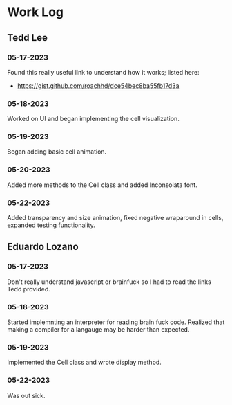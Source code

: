 # Work Log

## Tedd Lee

### 05-17-2023

Found this really useful link to understand how it works; listed here:
* https://gist.github.com/roachhd/dce54bec8ba55fb17d3a

### 05-18-2023

Worked on UI and began implementing the cell visualization.

### 05-19-2023

Began adding basic cell animation.

### 05-20-2023

Added more methods to the Cell class and added Inconsolata font.

### 05-22-2023

Added transparency and size animation, fixed negative wraparound in cells, expanded testing functionality.

## Eduardo Lozano

### 05-17-2023

Don't really understand javascript or brainfuck so I had to read the links Tedd provided.

### 05-18-2023

Started implemnting an interpreter for reading brain fuck code. Realized that making a compiler for a langauge may be harder than expected.

### 05-19-2023

Implemented the Cell class and wrote display method.

### 05-22-2023

Was out sick.